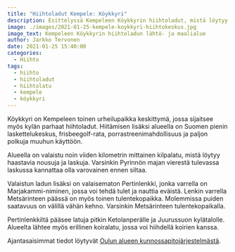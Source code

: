 ```yaml
---
title: "Hiihtoladut Kempele: Köykkyri"
description: Esittelyssä Kempeleen Köykkyrin hiihtoladut, mistä löytyy myös Suomen pienin laskettelukeskus ja paljon muita harrastusmahdollisuuksia.
image: ./images/2021-01-25-kempele-koykkyri-hiihtokeskus.jpg
image_text: Kempeleen Köykkyrin hiihtoladun lähtö- ja maalialue
author: Jarkko Tervonen
date: 2021-01-25 15:40:00
categories:
  - Hiihto
tags:
  - hiihto
  - hiihtoladut
  - hiihtolatu
  - kempele
  - köykkyri
---
```


Köykkyri on Kempeleen toinen urheilupaikka keskittymä, jossa sijaitsee myös kylän parhaat hiihtoladut. Hiitämisen lisäksi alueella on Suomen pienin laskettelukeskus, frisbeegolf-rata, porrastreenimahdollisuus ja paljon polkuja muuhun käyttöön.

Alueella on valaistu noin viiden kilometrin mittainen kilpalatu, mistä löytyy haastavia nousuja ja laskuja. Varsinkin Pyrinnön majan vierestä tulevassa laskussa kannattaa olla varovainen ennen siltaa.

Valaistun ladun lisäksi on valaisematon Pertinlenkki, jonka varrella on Marjakammi-niminen, jossa voi tehdä tulet ja nauttia eväistä. Lenkin varrella Metsärinteen päässä on myös toinen tulentekopaikka. Molemmissa puiden saatavuus on välillä vähän kehno. Varsinkin Metsärinteen tulentekopaikalla.

Pertinlenkkiltä pääsee latuja pitkin Ketolanperälle ja Juurussuon kylätalolle. Alueelta lähtee myös erillinen koiralatu, jossa voi hiihdellä koirien kanssa.

Ajantasaisimmat tiedot löytyvät [Oulun alueen kunnossapitojärjestelmästä](https://oulu.fluentprogress.fi/outdoors).
